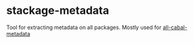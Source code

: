 # stackage-metadata

Tool for extracting metadata on all packages. Mostly used for
[all-cabal-metadata](https://github.com/commercialhaskell/all-cabal-metadata)
